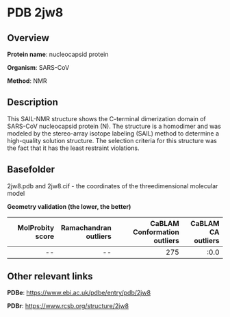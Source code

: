 # PDB 2jw8

## Overview

**Protein name**: nucleocapsid protein

**Organism**: SARS-CoV

**Method**: NMR

## Description

This SAIL-NMR structure shows the C-terminal dimerization domain of SARS-CoV nucleocapsid protein (N). The structure is a homodimer and was modeled by the stereo-array isotope labeling (SAIL) method to determine a high-quality solution structure. The selection criteria for this structure was the fact that it has the least restraint violations.

## Basefolder

2jw8.pdb and 2jw8.cif - the coordinates of the threedimensional molecular model




**Geometry validation (the lower, the better)**

|   |**MolProbity<br>score**| **Ramachandran<br>outliers** | **CaBLAM<br>Conformation outliers** | **CaBLAM<br>CA outliers** |
|---|-------------:|----------------:|----------------:|----------------:|
||--|--|275|:0.0|


## Other relevant links 
**PDBe**:  https://www.ebi.ac.uk/pdbe/entry/pdb/2jw8
 
**PDBr**: https://www.rcsb.org/structure/2jw8 

